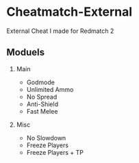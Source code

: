 # Cheatmatch-External
External Cheat I made for Redmatch 2


## Moduels

1. Main
     - Godmode
     - Unlimited Ammo
     - No Spread
     - Anti-Shield
     - Fast Melee

1. Misc
     - No Slowdown
     - Freeze Players
     - Freeze Players + TP
